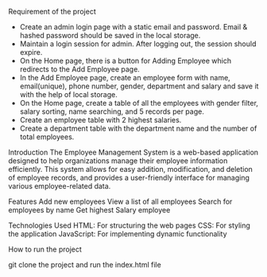 Requirement of the project

   - Create an admin login page with a static email and password. Email & hashed password should be saved in the local storage.
  - Maintain a login session for admin. After logging out, the session should expire.
  - On the Home page, there is a button for Adding Employee which redirects to the Add Employee page.
  - In the Add Employee page, create an employee form with name, email(unique), phone number, gender, department and salary and save it with the help of local storage. 
  - On the Home page, create a table of all the employees with gender filter, salary sorting, name searching, and 5 records per page.
  -  Create an employee table with 2 highest salaries. 
  -  Create a department table with the department name and the number of total employees.


Introduction
The Employee Management System is a web-based application designed to help organizations manage their employee information efficiently. This system allows for easy addition, modification, and deletion of employee records, and provides a user-friendly interface for managing various employee-related data.

Features
Add new employees
View a list of all employees
Search for employees by name 
Get highest Salary employee

Technologies Used
HTML: For structuring the web pages
CSS: For styling the application
JavaScript: For implementing dynamic functionality


How to run the project

git clone the project and run the index.html file